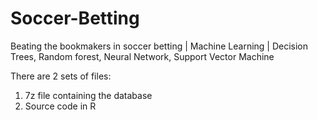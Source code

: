 # Soccer-Betting
Beating the bookmakers in soccer betting | Machine Learning | Decision Trees, Random forest, Neural Network, Support Vector Machine

There are 2 sets of files:
1. 7z file containing the database
2. Source code in R
